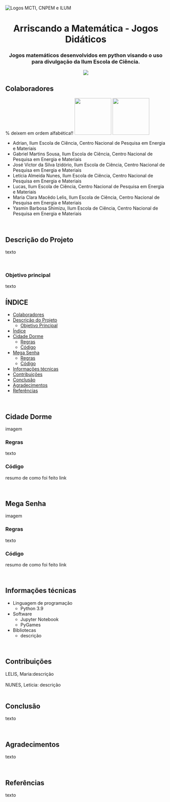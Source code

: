 ![Logos MCTI, CNPEM e ILUM](https://github.com/leticiaalmnunes/PCD---Boletim/assets/172425156/93c3eb13-410c-40c0-a412-7096187678a4)
<h1 align='center'> Arriscando a Matemática - Jogos Didáticos </h1>
<h3 align='center'> Jogos matemáticos desenvolvidos em python visando o uso para divulgação da Ilum Escola de Ciência. </h3>


<p align="center">
<img loading="lazy" src="http://img.shields.io/static/v1?label=STATUS&message=EM%20DESENVOLVIMENTO&color=GREEN&style=for-the-badge"/>
</p>

## Colaboradores
% deixem em ordem alfabética!!
[<img src="https://avatars.githubusercontent.com/u/172425156?v=4" width=115>](https://github.com/leticiaalmnunes)
[<img src="https://avatars.githubusercontent.com/u/172424981?v=4" width=115>](https://github.com/ClaraLelis)

* Adrian, Ilum Escola de Ciência, Centro Nacional de Pesquisa em Energia e Materiais
* Gabriel Martins Sousa, Ilum Escola de Ciência, Centro Nacional de Pesquisa em Energia e Materiais
* José Victor da Silva Izidório, Ilum Escola de Ciência, Centro Nacional de Pesquisa em Energia e Materiais
* Letícia Almeida Nunes, Ilum Escola de Ciência, Centro Nacional de Pesquisa em Energia e Materiais
* Lucas, Ilum Escola de Ciência, Centro Nacional de Pesquisa em Energia e Materiais
* Maria Clara Macêdo Lelis, Ilum Escola de Ciência, Centro Nacional de Pesquisa em Energia e Materiais
* Yasmin Barbosa Shimizu, Ilum Escola de Ciência, Centro Nacional de Pesquisa em Energia e Materiais

<br>

## Descrição do Projeto
texto

<br>

### Objetivo principal
texto

## ÍNDICE
* [Colaboradores](#colaboradores)
* [Descrição do Projeto](#descrição-do-projeto)
  - [Objetivo Principal](#objetivo-principal)
* [Índice](#índice)
* [Cidade Dorme](#cidade-dorme)
  - [Regras](#regras)
  - [Código](#código)
* [Mega Senha](#mega-senha)
  - [Regras](#regras)
  - [Código](#código)
* [Informações técnicas](#informações-técnicas)
* [Contribuições](#contribuições)
* [Conclusão](#conclusão)
* [Agradecimentos](#agradecimentos)
* [Referências](#referências)

<br>

## Cidade Dorme
imagem
### Regras
texto
### Código
resumo de como foi feito
link

<br>

## Mega Senha
imagem
### Regras
texto
### Código
resumo de como foi feito
link

<br>

## Informações técnicas
* Linguagem de programação
  - Python 3.9
* Software
  - Jupyter Notebook
  - PyGames
* Bibliotecas
  - descrição

<br>

## Contribuições
LELIS, Maria:descrição
<br><br>
NUNES, Letícia: descrição
<br><br>

## Conclusão
texto

<br>

## Agradecimentos
texto

<br>

## Referências
texto
